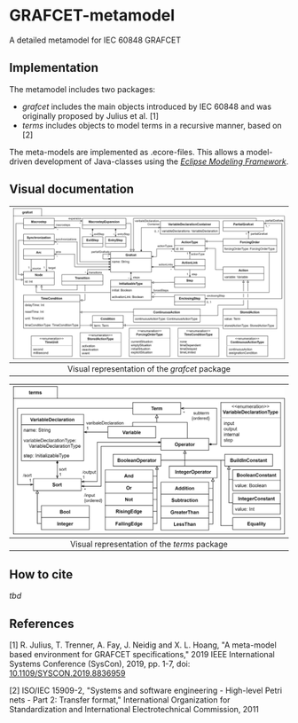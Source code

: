 # GRAFCET-metamodel
A detailed metamodel for IEC 60848 GRAFCET

## Implementation
The metamodel includes two packages:
* *grafcet* includes the main objects introduced by IEC 60848 and was originally proposed by Julius et al. [1]
* *terms* includes objects to model terms in a recursive manner, based on [2]

The meta-models are implemented as .ecore-files. This allows a model-driven development of Java-classes using the [*Eclipse Modeling Framework*](https://www.eclipse.org/modeling/emf/ "*Eclipse Modeling Framework*").

## Visual documentation
| <img src="./docs/images/grafcet-package.png"/>| 
|:--:|
| Visual representation of the *grafcet* package |

| <img src="./docs/images/terms-package.png"/>| 
|:--:|
| Visual representation of the *terms* package |



## How to cite
*tbd*

## References
[1] R. Julius, T. Trenner, A. Fay, J. Neidig and X. L. Hoang, "A meta-model based environment for GRAFCET specifications," 2019 IEEE International Systems Conference (SysCon), 2019, pp. 1-7, doi: [10.1109/SYSCON.2019.8836959](https://doi.org/10.1109/SYSCON.2019.8836959)

[2] ISO/IEC 15909-2, "Systems and software engineering - High-level Petri nets - Part
2: Transfer format," International Organization for Standardization and
International Electrotechnical Commission, 2011